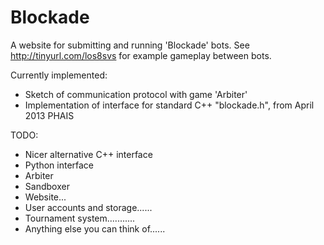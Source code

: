 Blockade
========

A website for submitting and running 'Blockade' bots.
See http://tinyurl.com/los8svs for example gameplay between bots.

Currently implemented:
 - Sketch of communication protocol with game 'Arbiter'
 - Implementation of interface for standard C++ "blockade.h", from April 2013 PHAIS
 
TODO:
 - Nicer alternative C++ interface
 - Python interface
 - Arbiter
 - Sandboxer
 - Website...
 - User accounts and storage......
 - Tournament system...........
 - Anything else you can think of......